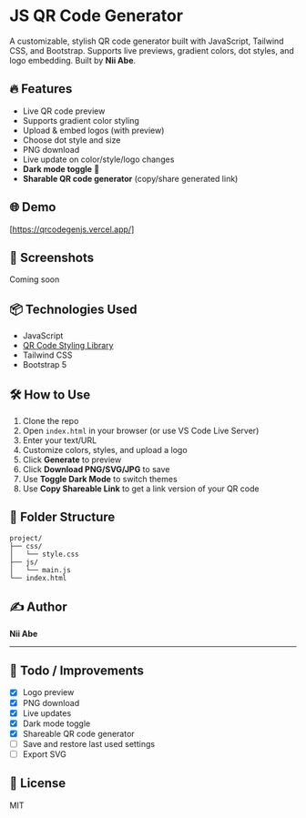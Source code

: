 # JS QR Code Generator

A customizable, stylish QR code generator built with JavaScript, Tailwind CSS, and Bootstrap. Supports live previews, gradient colors, dot styles, and logo embedding. Built by **Nii Abe**.

## 🔥 Features
- Live QR code preview
- Supports gradient color styling
- Upload & embed logos (with preview)
- Choose dot style and size
- PNG download
- Live update on color/style/logo changes
- **Dark mode toggle** 🌃
- **Sharable QR code generator** (copy/share generated link)

## 🌐 Demo
[https://qrcodegenjs.vercel.app/]

## 📸 Screenshots
Coming soon

## 📦 Technologies Used
- JavaScript
- [QR Code Styling Library](https://github.com/kozakdenys/qr-code-styling)
- Tailwind CSS
- Bootstrap 5

## 🛠️ How to Use
1. Clone the repo
2. Open `index.html` in your browser (or use VS Code Live Server)
3. Enter your text/URL
4. Customize colors, styles, and upload a logo
5. Click **Generate** to preview
6. Click **Download PNG/SVG/JPG** to save
7. Use **Toggle Dark Mode** to switch themes
8. Use **Copy Shareable Link** to get a link version of your QR code

## 📂 Folder Structure
```
project/
├── css/
│   └── style.css
├── js/
│   └── main.js
└── index.html
```

## ✍️ Author
**Nii Abe**

---

## 🚀 Todo / Improvements
- [x] Logo preview
- [x] PNG download
- [x] Live updates
- [x] Dark mode toggle
- [x] Shareable QR code generator
- [ ] Save and restore last used settings
- [ ] Export SVG

## 📄 License
MIT

